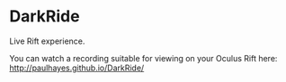 DarkRide
========

Live Rift experience.

You can watch a recording suitable for viewing on your Oculus Rift here: http://paulhayes.github.io/DarkRide/
